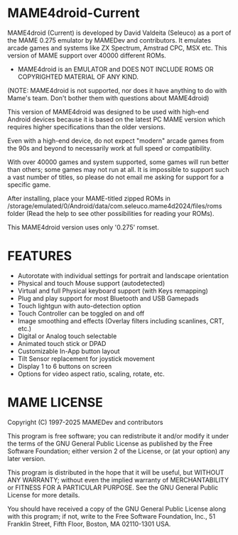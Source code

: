 # MAME4droid-Current

MAME4droid (Current) is developed by David Valdeita (Seleuco) as a port of the MAME 0.275 emulator by MAMEDev and contributors. It emulates arcade games and systems like ZX Spectrum, Amstrad CPC, MSX etc. This version of MAME support over 40000 different ROMs.

* MAME4droid is an EMULATOR and DOES NOT INCLUDE ROMS OR COPYRIGHTED MATERIAL OF ANY KIND. 

(NOTE: MAME4droid is not supported, nor does it have anything to do with Mame's team. Don't bother them with questions about MAME4droid)  

This version of MAME4droid was designed to be used with high-end Android devices because it is based on the latest PC MAME version which requires higher specifications than the older versions. 

Even with a high-end device, do not expect "modern" arcade games from the 90s and beyond to necessarily work at full speed or compatibility.   

With over 40000 games and system supported, some games will run better than others; some games may not run at all. It is impossible to support such a vast number of titles, so please do not email me asking for support for a specific game. 

After installing, place your MAME-titled zipped ROMs in /storage/emulated/0/Android/data/com.seleuco.mame4d2024/files/roms folder (Read the help to see other possibilities for reading your ROMs). 

This MAME4droid version uses only '0.275' romset. 

FEATURES 
========

* Autorotate with individual settings for portrait and landscape orientation
* Physical and touch Mouse support (autodetected)
* Virtual and full Physical keyboard support (with Keys remapping) 
* Plug and play support for most Bluetooth and USB Gamepads 
* Touch lightgun with auto-detection option 
* Touch Controller can be toggled on and off 
* Image smoothing and effects (Overlay filters including scanlines, CRT, etc.) 
* Digital or Analog touch selectable 
* Animated touch stick or DPAD 
* Customizable In-App button layout 
* Tilt Sensor replacement for joystick movement 
* Display 1 to 6 buttons on screen 
* Options for video aspect ratio, scaling, rotate, etc. 

MAME LICENSE
============
 
Copyright (C) 1997-2025  MAMEDev and contributors 
 
This program is free software; you can redistribute it and/or modify 
it under the terms of the GNU General Public License as published by 
the Free Software Foundation; either version 2 of the License, or 
(at your option) any later version. 
 
This program is distributed in the hope that it will be useful, 
but WITHOUT ANY WARRANTY; without even the implied warranty of 
MERCHANTABILITY or FITNESS FOR A PARTICULAR PURPOSE.  See the 
GNU General Public License for more details. 
 
You should have received a copy of the GNU General Public License along 
with this program; if not, write to the Free Software Foundation, Inc., 
51 Franklin Street, Fifth Floor, Boston, MA 02110-1301 USA.
